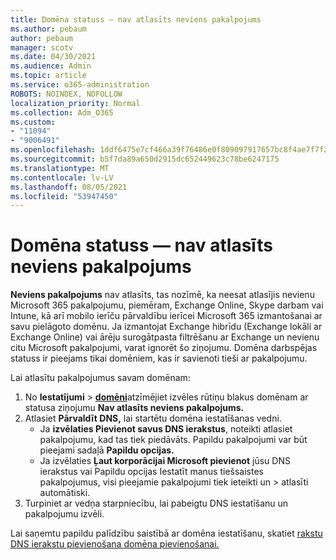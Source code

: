 ```yaml
---
title: Domēna statuss — nav atlasīts neviens pakalpojums
ms.author: pebaum
author: pebaum
manager: scotv
ms.date: 04/30/2021
ms.audience: Admin
ms.topic: article
ms.service: o365-administration
ROBOTS: NOINDEX, NOFOLLOW
localization_priority: Normal
ms.collection: Adm_O365
ms.custom:
- "11094"
- "9006491"
ms.openlocfilehash: 1ddf6475e7cf466a39f76486e0f809097917657bc8f4ae7f7f2b516657308f39
ms.sourcegitcommit: b5f7da89a650d2915dc652449623c78be6247175
ms.translationtype: MT
ms.contentlocale: lv-LV
ms.lasthandoff: 08/05/2021
ms.locfileid: "53947450"
---
```

# <a name="domain-status---no-services-selected"></a>Domēna statuss — nav atlasīts neviens pakalpojums

**Neviens pakalpojums** nav atlasīts, tas nozīmē, ka neesat atlasījis nevienu Microsoft 365 pakalpojumu, piemēram, Exchange Online, Skype darbam vai Intune, kā arī mobilo ierīču pārvaldību ierīcei Microsoft 365 izmantošanai ar savu pielāgoto domēnu. Ja izmantojat Exchange hibrīdu (Exchange lokāli ar Exchange Online) vai ārēju surogātpasta filtrēšanu ar Exchange un nevienu citu Microsoft pakalpojumi, varat ignorēt šo ziņojumu. Domēna darbspējas statuss ir pieejams tikai domēniem, kas ir savienoti tieši ar pakalpojumu.

Lai atlasītu pakalpojumus savam domēnam:

1. No **Iestatījumi**  >  [**domēni**](https://admin.microsoft.com/Adminportal/Home)atzīmējiet izvēles rūtiņu blakus domēnam ar statusa ziņojumu **Nav atlasīts neviens pakalpojums.**
1. Atlasiet **Pārvaldīt DNS,** lai startētu domēna iestatīšanas vedni.
    - Ja **izvēlaties Pievienot savus DNS ierakstus**, noteikti atlasiet pakalpojumu, kad tas tiek piedāvāts. Papildu pakalpojumi var būt pieejami sadaļā **Papildu opcijas.**
    - Ja izvēlaties **Ļaut korporācijai Microsoft pievienot** jūsu DNS ierakstus vai Papildu opcijas Iestatīt manus tiešsaistes pakalpojumus, visi pieejamie pakalpojumi tiek ieteikti un   >   atlasīti automātiski.
1. Turpiniet ar vedņa starpniecību, lai pabeigtu DNS iestatīšanu un pakalpojumu izvēli.
 
Lai saņemtu papildu palīdzību saistībā ar domēna iestatīšanu, skatiet [rakstu DNS ierakstu pievienošana domēna pievienošanai.](/microsoft-365/admin/get-help-with-domains/create-dns-records-at-any-dns-hosting-provider)

